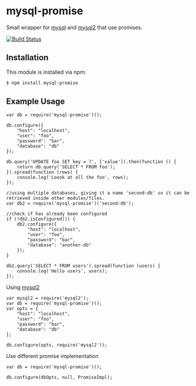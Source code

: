 # mysql-promise

Small wrapper for [mysql](https://www.npmjs.com/package/mysql) and [mysql2](https://github.com/sidorares/node-mysql2) that use promises.

[![Build Status](https://travis-ci.org/martinj/node-mysql-promise.svg?branch=master)](https://travis-ci.org/martinj/node-mysql-promise)

## Installation

This module is installed via npm:

``` bash
$ npm install mysql-promise
```

## Example Usage

	var db = require('mysql-promise')();

	db.configure({
		"host": "localhost",
		"user": "foo",
		"password": "bar",
		"database": "db"
	});

	db.query('UPDATE foo SET key = ?', ['value']).then(function () {
		return db.query('SELECT * FROM foo');
	}).spread(function (rows) {
		console.log('Loook at all the foo', rows);
	});

	//using multiple databases, giving it a name 'second-db' so it can be retrieved inside other modules/files.
	var db2 = require('mysql-promise')('second-db');

	//check if has already been configured
	if (!db2.isConfigured()) {
		db2.configure({
			"host": "localhost",
			"user": "foo",
			"password": "bar",
			"database": "another-db"
		});
	}

	db2.query('SELECT * FROM users').spread(function (users) {
		console.log('Hello users', users);
	});


Using [mysql2](https://github.com/sidorares/node-mysql2)

	var mysql2 = require('mysql2');
	var db = require('mysql-promise')();
	var opts = {
		"host": "localhost",
		"user": "foo",
		"password": "bar",
		"database": "db"
	};

	db.configure(opts, require('mysql2'));


Use different promise implementation

	var db = require('mysql-promise')();

	db.configure(dbOpts, null, PromiseImpl);

